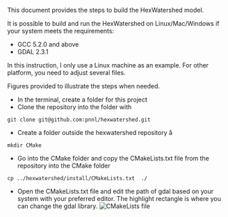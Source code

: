 This document provides the steps to build the HexWatershed model.

It is possible to build and run the HexWatershed on Linux/Mac/Windows if your system meets the requirements:
* GCC 5.2.0 and above
* GDAL 2.3.1 

In this instruction, I only use a Linux machine as an example. For other platform, you need to adjust several files. 

Figures provided to illustrate the steps when needed.

* In the terminal, create a folder for this project
* Clone the repository into the folder with 
```
git clone git@github.com:pnnl/hexwatershed.git
```
* Create a folder outside the hexwatershed repository å
```å
mkdir CMake
```
* Go into the CMake folder and copy the CMakeLists.txt file from the repository into the CMake folder
```
cp ../hexwatershed/install/CMakeLists.txt  ./
```
* Open the CMakeLists.txt file and edit the path of gdal based on your system with your preferred editor.
The highlight rectangle is where you can change the gdal library.
![CMakeLists file](https://github.com/pnnl/hexwatershed/blob/master/install/figure/cmakelists.png?raw=true)

